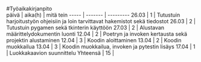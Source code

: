 #Työaikakirjanpito  
päivä | aika(h) | mitä tein
----- | ------- | ---------
26.03 | 1 | Tutustuin harjoitustyön ohjeisiin ja loin tarvittavat hakemistot sekä tiedostot
26.03 | 2 | Tutustuin pygamen sekä tkinterin käyttöön
27.03 | 2 | Alustavan määrittelydokumentin luonti
12.04 | 2 | Poetryn ja invoken kertausta sekä projektin alustaminen
12.04 | 3 | Koodin aloittaminen
13.04 | 2 | Koodin muokkailua
13.04 | 3 | Koodin muokkailua, invoken ja pytestin lisäys
17.04 | 1 | Luokkakaavion suunnittelu
Yhteensä | 15 |
